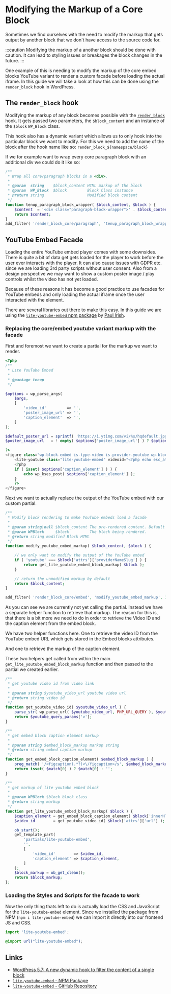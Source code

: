 # Modifying the Markup of a Core Block

Sometimes we find ourselves with the need to modify the markup that gets output by another block that we don't have access to the source code for.

:::caution
Modifying the markup of a another block should be done with caution. It can lead to styling issues or breakages the block changes in the future.
:::

One example of this is needing to modify the markup of the core embed blocks YouTube variant to render a custom facade before loading the actual iframe. In this guide we will take a look at how this can be done using the `render_block` hook in WordPress.

## The `render_block` hook

Modifying the markup of any block becomes possible with the [`render_block`](https://developer.wordpress.org/reference/functions/render_block/) hook. It gets passed two parameters, the `$block_content` and an instance of the `$block` `WP_Block` class.

This hook also has a dynamic variant which allows us to only hook into the particular block we want to modify. For this we need to add the name of the block after the hook name like so: `render_block_${namespace/block}`

If we for example want to wrap every core paragraph block with an additional div we could do it like so:

```php
/**
 * Wrap all core/paragraph blocks in a <div>.
 *
 * @param  string    $block_content HTML markup of the block
 * @param  WP_Block  $block         Block Class instance
 * @return string                   Modified block content
 */
function tenup_paragraph_block_wrapper( $block_content, $block ) {
    $content  = '<div class="paragraph-block-wrapper">' . $block_content . '</div>';
    return $content;
}
add_filter( 'render_block_core/paragraph', 'tenup_paragraph_block_wrapper', 10, 2 );
```

## YouTube Embed Facade

Loading the entire YouTube embed player comes with some downsides. There is quite a bit of data get gets loaded for the player to work before the user ever interacts with the player. It can also cause issues with GDPR etc. since we are loading 3rd party scripts without user consent. Also from a design perspective we may want to show a custom poster image / play controls whilst the video has not yet loaded.

Because of these reasons it has become a good practice to use facades for YouTube embeds and only loading the actual iframe once the user interacted with the element.

There are several libraries out there to make this easy. In this guide we are using the [`lite-youtube-embed` npm package](https://www.npmjs.com/package/lite-youtube-embed) by [Paul Irish](https://github.com/paulirish).

### Replacing the core/embed youtube variant markup with the facade

First and foremost we want to create a partial for the markup we want to render.

```php title="partials/youtube-lite-embed"
<?php
/**
 * Lite YouTube Embed
 *
 * @package tenup
 */

$options = wp_parse_args(
	$args,
	[
		'video_id'         => '',
		'poster_image_url' => '',
		'caption_element'  => '',
	]
);

$default_poster_url = sprintf( 'https://i.ytimg.com/vi/%s/hqdefault.jpg', $options['video_id'] );
$poster_image_url   = ! empty( $options['poster_image_url'] ) ? $options['poster_image_url'] : $default_poster_url;

?>
<figure class="wp-block-embed is-type-video is-provider-youtube wp-block-embed-youtube wp-embed-aspect-4-3 wp-has-aspect-ratio">
	<lite-youtube class="lite-youtube-embed" videoid="<?php echo esc_attr( $options['video_id'] ); ?>" style="background-image: url(<?php echo esc_url( $poster_image_url ); ?>);" params="controls=1&modestbranding=2&autoplay=1"></lite-youtube>
	<?php
	if ( isset( $options['caption_element'] ) ) {
		echo wp_kses_post( $options['caption_element'] );
	}
	?>
</figure>
```

Next we want to actually replace the output of the YouTube embed with our custom partial.

```php title="functions.php"
/**
 * Modify block rendering to make YouTube embeds load a facade
 *
 * @param string|null $block_content The pre-rendered content. Default null.
 * @param WPBlock     $block         The block being rendered.
 * @return string modified Block HTML
 */
function modify_youtube_embed_markup( $block_content, $block ) {

	// we only want to modify the output of the YouTube embed
	if ( 'youtube' === $block['attrs']['providerNameSlug'] ) {
		return get_lite_youtube_embed_block_markup( $block );
	}

	// return the unmodified markup by default
	return $block_content;
}

add_filter( 'render_block_core/embed', 'modify_youtube_embed_markup', 10, 2 );
```

As you can see we are currently not yet calling the partial. Instead we have a separate helper function to retrieve that markup. The reason for this is, that there is a bit more we need to do in order to retrieve the Video ID and the caption element from the embed block.

We have two helper functions here. One to retrieve the video ID from the YouTube embed URL which gets stored in the Embed blocks attributes.

And one to retrieve the markup of the caption element.

These two helpers get called from within the main `get_lite_youtube_embed_block_markup` function and then passed to the partial we created earlier.

```php title="function.php"
/**
 * get youtube video id from video link
 *
 * @param string $youtube_video_url youtube video url
 * @return string video id
 */
function get_youtube_video_id( $youtube_video_url ) {
	parse_str( wp_parse_url( $youtube_video_url, PHP_URL_QUERY ), $youtube_query_params );
	return $youtube_query_params['v'];
}

/**
 * get embed block caption element markup
 *
 * @param string $embed_block_markup markup string
 * @return string embed caption markup
 */
function get_embed_block_caption_element( $embed_block_markup ) {
	preg_match( '/<figcaption(.*?)<\/figcaption>/s', $embed_block_markup, $match );
	return isset( $match[0] ) ? $match[0] : '';
}

/**
 * get markup of lite youtube embed block
 *
 * @param WPBlock $block block class
 * @return string markup
 */
function get_lite_youtube_embed_block_markup( $block ) {
	$caption_element = get_embed_block_caption_element( $block['innerHTML'] );
	$video_id        = get_youtube_video_id( $block['attrs']['url'] );

	ob_start();
	get_template_part(
		'partials/lite-youtube-embed',
		'',
		[
			'video_id'        => $video_id,
			'caption_element' => $caption_element,
		]
	);
	$block_markup = ob_get_clean();
	return $block_markup;
};
```

### Loading the Styles and Scripts for the facade to work

Now the only thing thats left to do is actually load the CSS and JavaScript for the `lite-youtube-embed` element. Since we installed the package from NPM (`npm i lite-youtube-embed`) we can import it directly into our frontend JS and CSS.

```js title="frontend.js"
import 'lite-youtube-embed';
```

```css title="style.css"
@import url("lite-youtube-embed");
```

## Links

- [WordPress 5.7: A new dynamic hook to filter the content of a single block](https://make.wordpress.org/core/2021/02/18/wordpress-5-7-a-new-dynamic-hook-to-filter-the-content-of-a-single-block/)
- [`lite-youtube-embed` - NPM Package](https://www.npmjs.com/package/lite-youtube-embed)
- [`lite-youtube-embed` - GitHub Repository](https://github.com/paulirish/lite-youtube-embed)
